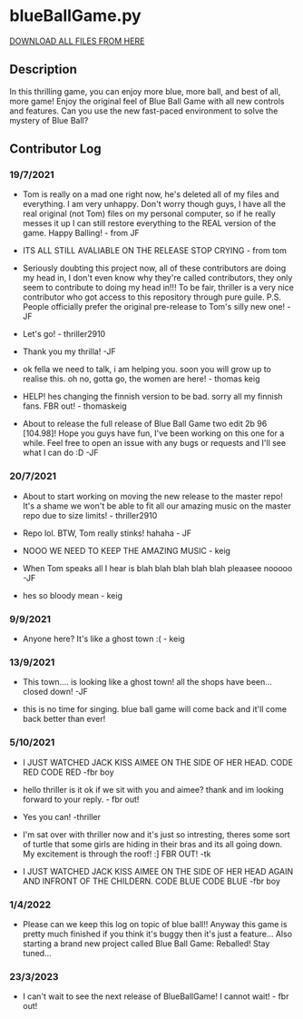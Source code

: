 # blueBallGame.py

[DOWNLOAD ALL FILES FROM HERE](https://github.com/JapaneseFrog/blue-ball-game/releases)

## Description
In this thrilling game, you can enjoy more blue, more ball, and best of all, more game! Enjoy the original feel of Blue Ball Game with all new controls and features. Can you use the new fast-paced environment to solve the mystery of Blue Ball?

## Contributor Log
### 19/7/2021
- Tom is really on a mad one right now, he's deleted all of my files and everything. I am very unhappy. Don't worry though guys, I have all the real original (not Tom) files on my personal computer, so if he really messes it up I can still restore everything to the REAL version of the game. Happy Balling! - from JF

- ITS ALL STILL AVALIABLE ON THE RELEASE STOP CRYING - from tom

- Seriously doubting this project now, all of these contributors are doing my head in, I don't even know why they're called contributors, they only seem to contribute to doing my head in!!! To be fair, thriller is a very nice contributor who got access to this repository through pure guile. P.S. People officially prefer the original pre-release to Tom's silly new one! -JF

- Let's go! - thriller2910

- Thank you my thrilla! -JF

- ok fella we need to talk, i am helping you. soon you will grow up to realise this. oh no, gotta go, the women are here! - thomas keig

- HELP! hes changing the finnish version to be bad. sorry all my finnish fans. FBR out! - thomaskeig

- About to release the full release of Blue Ball Game two edit 2b 96 [104.98]! Hope you guys have fun, I've been working on this one for a while. Feel free to open an issue with any bugs or requests and I'll see what I can do :D -JF

### 20/7/2021
- About to start working on moving the new release to the master repo! It's a shame we won't be able to fit all our amazing music on the master repo due to size limits! - thriller2910

- Repo lol. BTW, Tom really stinks! hahaha - JF

- NOOO WE NEED TO KEEP THE AMAZING MUSIC - keig

- When Tom speaks all I hear is blah blah blah blah blah pleaasee nooooo -JF

- hes so bloody mean - keig

### 9/9/2021
- Anyone here? It's like a ghost town :( - keig

### 13/9/2021
- This town.... is looking like a ghost town! all the shops have been... closed down! -JF

- this is no time for singing. blue ball game will come back and it'll come back better than ever!

### 5/10/2021
- I JUST WATCHED JACK KISS AIMEE ON THE SIDE OF HER HEAD. CODE RED CODE RED -fbr boy

- hello thriller is it ok if we sit with you and aimee? thank and im looking forward to your reply. - fbr out!

- Yes you can! -thriller

- I'm sat over with thriller now and it's just so intresting, theres some sort of turtle that some girls are hiding in their bras and its all going down. My excitement is through the roof! :] FBR OUT! -tk

- I JUST WATCHED JACK KISS AIMEE ON THE SIDE OF HER HEAD AGAIN AND INFRONT OF THE CHILDERN. CODE BLUE CODE BLUE -fbr boy

### 1/4/2022
- Please can we keep this log on topic of blue ball!! Anyway this game is pretty much finished if you think it's buggy then it's just a feature... Also starting a brand new project called Blue Ball Game: Reballed! Stay tuned...

### 23/3/2023
- I can't wait to see the next release of BlueBallGame! I cannot wait! - fbr out!
